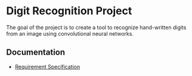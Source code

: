 # Digit Recognition Project
The goal of the project is to create a tool to recognize hand-written digits from an image using convolutional neural networks.

## Documentation
- [Requirement Specification](https://https://github.com/jooniku/digit_recognition_project/)
